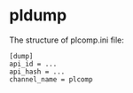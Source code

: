 # pldump

The structure of plcomp.ini file:

```
[dump]
api_id = ...
api_hash = ...
channel_name = plcomp
```
